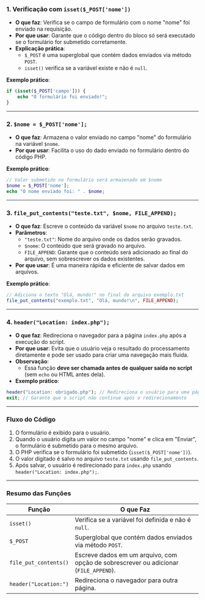 ### **1. Verificação com `isset($_POST['nome'])`**

- **O que faz**: Verifica se o campo de formulário com o nome "nome" foi enviado na requisição.
- **Por que usar**: Garante que o código dentro do bloco só será executado se o formulário for submetido corretamente.
- **Explicação prática**:
    - `$_POST` é uma superglobal que contém dados enviados via método `POST`.
    - `isset()` verifica se a variável existe e não é `null`.

**Exemplo prático**:

```php
if (isset($_POST['campo'])) {     
	echo "O formulário foi enviado!"; 
}
```

---

### **2. `$nome = $_POST['nome'];`**

- **O que faz**: Armazena o valor enviado no campo "nome" do formulário na variável `$nome`.
- **Por que usar**: Facilita o uso do dado enviado no formulário dentro do código PHP.

**Exemplo prático**:

```php
// Valor submetido no formulário será armazenado em $nome 
$nome = $_POST['nome']; 
echo "O nome enviado foi: " . $nome;
```

---

### **3. `file_put_contents("teste.txt", $nome, FILE_APPEND);`**

- **O que faz**: Escreve o conteúdo da variável `$nome` no arquivo `teste.txt`.
- **Parâmetros**:
    - `"teste.txt"`: Nome do arquivo onde os dados serão gravados.
    - `$nome`: O conteúdo que será gravado no arquivo.
    - `FILE_APPEND`: Garante que o conteúdo será adicionado ao final do arquivo, sem sobrescrever os dados existentes.
- **Por que usar**: É uma maneira rápida e eficiente de salvar dados em arquivos.

**Exemplo prático**:


```php
// Adiciona o texto "Olá, mundo!" no final do arquivo exemplo.txt
file_put_contents("exemplo.txt", "Olá, mundo!\n", FILE_APPEND);
```

---

### **4. `header("Location: index.php");`**

- **O que faz**: Redireciona o navegador para a página `index.php` após a execução do script.
- **Por que usar**: Evita que o usuário veja o resultado do processamento diretamente e pode ser usado para criar uma navegação mais fluida.
- **Observação**:
    - Essa função **deve ser chamada antes de qualquer saída no script** (sem `echo` ou HTML antes dela).
- **Exemplo prático**:

```php
header("Location: obrigado.php"); // Redireciona o usuário para uma página de agradecimento 
exit; // Garante que o script não continue após o redirecionamento
```

---

### **Fluxo do Código**

1. O formulário é exibido para o usuário.
2. Quando o usuário digita um valor no campo "nome" e clica em "Enviar", o formulário é submetido para o mesmo arquivo.
3. O PHP verifica se o formulário foi submetido (`isset($_POST['nome'])`).
4. O valor digitado é salvo no arquivo `teste.txt` usando `file_put_contents`.
5. Após salvar, o usuário é redirecionado para `index.php` usando `header("Location: index.php");`.

---

### **Resumo das Funções**

| Função            | O que Faz                                                                        |
| --------------------- | ------------------------------------------------------------------------------------ |
| `isset()`             | Verifica se a variável foi definida e não é `null`.                                  |
| `$_POST`              | Superglobal que contém dados enviados via método `POST`.                             |
| `file_put_contents()` | Escreve dados em um arquivo, com opção de sobrescrever ou adicionar (`FILE_APPEND`). |
| `header("Location:")` | Redireciona o navegador para outra página.                                           |
